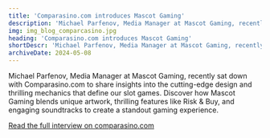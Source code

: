 ```yaml
---
title: 'Comparasino.com introduces Mascot Gaming'
description: 'Michael Parfenov, Media Manager at Mascot Gaming, recently sat down with Comparasino.com to share insights into the cutting-edge design and thrilling mechanics that define our slot games.'
img: img_blog_comparcasino.jpg
heading: 'Comparasino.com introduces Mascot Gaming'
shortDescr: 'Michael Parfenov, Media Manager at Mascot Gaming, recently sat down with Comparasino.com to share insights into the cutting-edge design and thrilling mechanics that define our slot games.'
archiveDate: 2024-05-08
---
```


Michael Parfenov, Media Manager at Mascot Gaming, recently sat down with Comparasino.com to share insights into the cutting-edge design and thrilling mechanics that define our slot games. Discover how Mascot Gaming blends unique artwork, thrilling features like Risk & Buy, and engaging soundtracks to create a standout gaming experience.

<a href="https://comparasino.com/meet-the-studio-mascot-gaming/" target="_blank" rel="dofollow">Read the full interview on comparasino.com</a>
